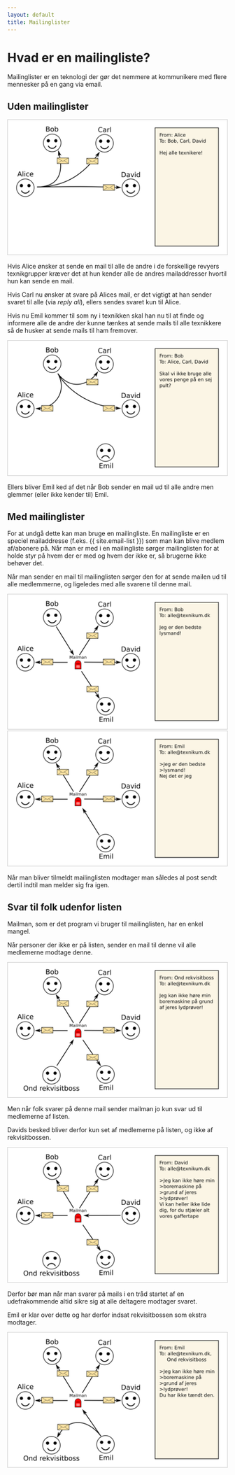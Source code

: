 ```yaml
---
layout: default
title: Mailinglister
---
```


# Hvad er en mailingliste?

Mailinglister er en teknologi der gør det nemmere at kommunikere med flere mennesker på en gang via email.

## Uden mailinglister
<img src="/images/illustration-0.png" class="img">

Hvis Alice ønsker at sende en mail til alle de andre i de forskellige revyers texnikgrupper kræver det at hun kender alle de andres mailaddresser hvortil hun kan sende en mail.

Hvis Carl nu ønsker at svare på Alices mail, er det vigtigt at han sender svaret til alle (via *reply all*), ellers sendes svaret kun til Alice.

Hvis nu Emil kommer til som ny i texnikken skal han nu til at finde og informere alle de andre der kunne tænkes at sende mails til alle texnikkere så de husker at sende mails til ham fremover.

<img src="/images/illustration-1.png" class="img">

Ellers bliver Emil ked af det når Bob sender en mail ud til alle andre men glemmer (eller ikke kender til) Emil.

## Med mailinglister

For at undgå dette kan man bruge en mailingliste. En mailingliste er en speciel mailaddresse (f.eks. {{ site.email-list }}) som man kan blive medlem af/abonere på. Når man er med i en mailingliste sørger mailinglisten for at holde styr på hvem der er med og hvem der ikke er, så brugerne ikke behøver det.

Når man sender en mail til mailinglisten sørger den for at sende mailen ud til alle medlemmerne, og ligeledes med alle svarene til denne mail.

<img src="/images/illustration-3.png" class="img">

<img src="/images/illustration-4.png" class="img">

Når man bliver tilmeldt mailinglisten modtager man således al post sendt dertil indtil man melder sig fra igen.


## Svar til folk udenfor listen <a id="svar_til_folk_udenfor_listen"></a>

Mailman, som er det program vi bruger til mailinglisten, har en enkel mangel.

Når personer der ikke er på listen, sender en mail til denne vil alle medlemerne modtage denne.

<img src="/images/illustration-5.png" class="img">

Men når folk svarer på denne mail sender mailman jo kun svar ud til medlemerne af listen.

Davids besked bliver derfor kun set af medlemerne på listen, og ikke af rekvisitbossen.

<img src="/images/illustration-6.png" class="img">

Derfor bør man når man svarer på mails i en tråd startet af en udefrakommende altid sikre sig at alle deltagere modtager svaret.

Emil er klar over dette og har derfor indsat rekvisitbossen som ekstra modtager.

<img src="/images/illustration-7.png" class="img">
